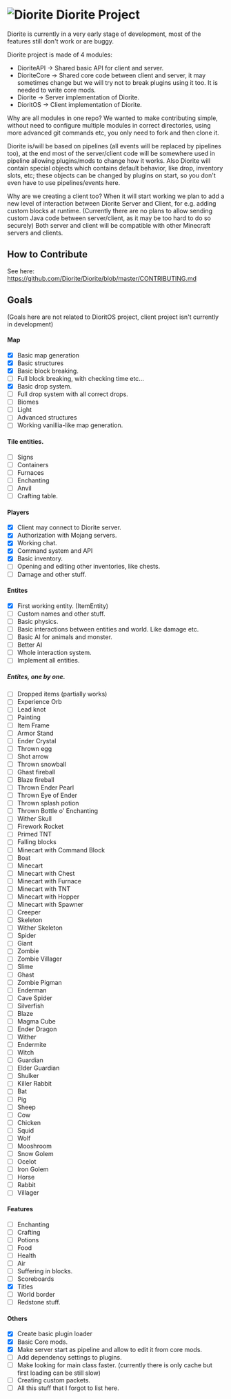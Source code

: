 # ![Diorite](http://hydra-media.cursecdn.com/minecraft.gamepedia.com/0/08/Diorite.png?version=b51c48a2486c6efd87f3ba9b13c8738a) Diorite Project

Diorite is currently in a very early stage of development, most of the features still don't work or are buggy.

Diorite project is made of 4 modules:
* DioriteAPI -> Shared basic API for client and server.
* DioriteCore -> Shared core code between client and server, it may sometimes change but we will try not to break plugins using it too. It is needed to write core mods.
* Diorite -> Server implementation of Diorite.
* DioritOS -> Client implementation of Diorite.

Why are all modules in one repo? We wanted to make contributing simple, without need to configure multiple modules in correct directories, using more advanced git commands etc, you only need to fork and then clone it.

<!--- 'most of server/client code will be somewhere used in pipeline' - could you fix that one? you mean 'sometime'? -->
Diorite is/will be based on pipelines (all events will be replaced by pipelines too), at the end most of the server/client code will be somewhere used in pipeline allowing plugins/mods to change how it works.
Also Diorite will contain special objects which contains default behavior, like drop, inventory slots, etc; these objects can be changed by plugins on start, so you don't even have to use pipelines/events here.

Why are we creating a client too? When it will start working we plan to add a new level of interaction between Diorite Server and Client, for e.g. adding custom blocks at runtime. (Currently there are no plans to allow sending custom Java code between server/client, as it may be too hard to do so securely) Both server and client will be compatible with other Minecraft servers and clients.

## How to Contribute
See here: https://github.com/Diorite/Diorite/blob/master/CONTRIBUTING.md

## Goals
(Goals here are not related to DioritOS project, client project isn't currently in development)

#### Map
- [x] Basic map generation
- [x] Basic structures
- [x] Basic block breaking.
- [ ] Full block breaking, with checking time etc...
- [x] Basic drop system.
- [ ] Full drop system with all correct drops.
- [ ] Biomes
- [ ] Light
- [ ] Advanced structures
- [ ] Working vanillia-like map generation.

#### Tile entities.
- [ ] Signs
- [ ] Containers
- [ ] Furnaces
- [ ] Enchanting
- [ ] Anvil
- [ ] Crafting table.

#### Players
- [x] Client may connect to Diorite server.
- [x] Authorization with Mojang servers.
- [x] Working chat.
- [x] Command system and API
- [x] Basic inventory.
- [ ] Opening and editing other inventories, like chests.
- [ ] Damage and other stuff.

#### Entites
- [x] First working entity. (ItemEntity)
- [ ] Custom names and other stuff.
- [ ] Basic physics.
- [ ] Basic interactions between entities and world. Like damage etc.
- [ ] Basic AI for animals and monster.
- [ ] Better AI
- [ ] Whole interaction system.
- [ ] Implement all entities.

##### Entites, one by one.
- [ ] Dropped items (partially works)
- [ ] Experience Orb
- [ ] Lead knot
- [ ] Painting
- [ ] Item Frame
- [ ] Armor Stand
- [ ] Ender Crystal
- [ ] Thrown egg
- [ ] Shot arrow
- [ ] Thrown snowball
- [ ] Ghast fireball
- [ ] Blaze fireball
- [ ] Thrown Ender Pearl
- [ ] Thrown Eye of Ender
- [ ] Thrown splash potion
- [ ] Thrown Bottle o' Enchanting
- [ ] Wither Skull
- [ ] Firework Rocket
- [ ] Primed TNT
- [ ] Falling blocks
- [ ] Minecart with Command Block
- [ ] Boat
- [ ] Minecart
- [ ] Minecart with Chest
- [ ] Minecart with Furnace
- [ ] Minecart with TNT
- [ ] Minecart with Hopper
- [ ] Minecart with Spawner
- [ ] Creeper
- [ ] Skeleton
- [ ] Wither Skeleton	
- [ ] Spider
- [ ] Giant
- [ ] Zombie
- [ ] Zombie Villager	
- [ ] Slime
- [ ] Ghast
- [ ] Zombie Pigman	
- [ ] Enderman
- [ ] Cave Spider
- [ ] Silverfish
- [ ] Blaze
- [ ] Magma Cube
- [ ] Ender Dragon
- [ ] Wither
- [ ] Endermite
- [ ] Witch
- [ ] Guardian
- [ ] Elder Guardian
- [ ] Shulker
- [ ] Killer Rabbit
- [ ] Bat
- [ ] Pig
- [ ] Sheep
- [ ] Cow
- [ ] Chicken
- [ ] Squid
- [ ] Wolf
- [ ] Mooshroom
- [ ] Snow Golem
- [ ] Ocelot
- [ ] Iron Golem
- [ ] Horse
- [ ] Rabbit
- [ ] Villager

#### Features
- [ ] Enchanting
- [ ] Crafting
- [ ] Potions
- [ ] Food
- [ ] Health
- [ ] Air
- [ ] Suffering in blocks.
- [ ] Scoreboards
- [x] Titles
- [ ] World border
- [ ] Redstone stuff.

#### Others
- [x] Create basic plugin loader
- [x] Basic Core mods.
- [x] Make server start as pipeline and allow to edit it from core mods.
- [ ] Add dependency settings to plugins.
- [ ] Make looking for main class faster. (currently there is only cache but first loading can be still slow)
- [ ] Creating custom packets.
- [ ] All this stuff that I forgot to list here.
